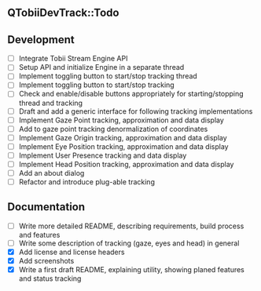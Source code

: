 QTobiiDevTrack::Todo
--

## Development
- [ ] Integrate Tobii Stream Engine API
- [ ] Setup API and initialize Engine in a separate thread
- [ ] Implement toggling button to start/stop tracking thread
- [ ] Implement toggling button to start/stop tracking
- [ ] Check and enable/disable buttons appropriately for starting/stopping thread and tracking
- [ ] Draft and add a generic interface for following tracking implementations
- [ ] Implement Gaze Point tracking, approximation and data display
- [ ] Add to gaze point tracking denormalization of coordinates
- [ ] Implement Gaze Origin tracking, approximation and data display
- [ ] Implement Eye Position tracking, approximation and data display
- [ ] Implement User Presence tracking and data display
- [ ] Implement Head Position tracking, approximation and data display
- [ ] Add an about dialog
- [ ] Refactor and introduce plug-able tracking

## Documentation
- [ ] Write more detailed README, describing requirements, build process and features
- [ ] Write some description of tracking (gaze, eyes and head) in general
- [x] Add license and license headers
- [x] Add screenshots
- [x] Write a first draft README, explaining utility, showing planed features and status tracking